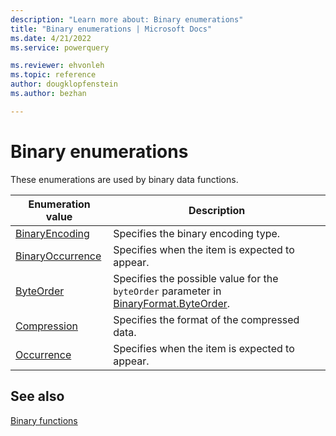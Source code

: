 ```yaml
---
description: "Learn more about: Binary enumerations"
title: "Binary enumerations | Microsoft Docs"
ms.date: 4/21/2022
ms.service: powerquery

ms.reviewer: ehvonleh
ms.topic: reference
author: dougklopfenstein
ms.author: bezhan

---
```

# Binary enumerations

These enumerations are used by binary data functions.

|Enumeration value|Description|  
|------------|---------------|  
|[BinaryEncoding](binaryencoding.md)|Specifies the binary encoding type.|
|[BinaryOccurrence](binaryoccurrence-optional.md)|Specifies when the item is expected to appear.|
|[ByteOrder](byteorder-bigindian.md)|Specifies the possible value for the `byteOrder` parameter in [BinaryFormat.ByteOrder](binaryformat-byteorder.md).|
|[Compression](compression-deflate.md)|Specifies the format of the compressed data.|
|[Occurrence](occurrence-optional.md)|Specifies when the item is expected to appear.|

## See also

[Binary functions](binary-functions.md)
